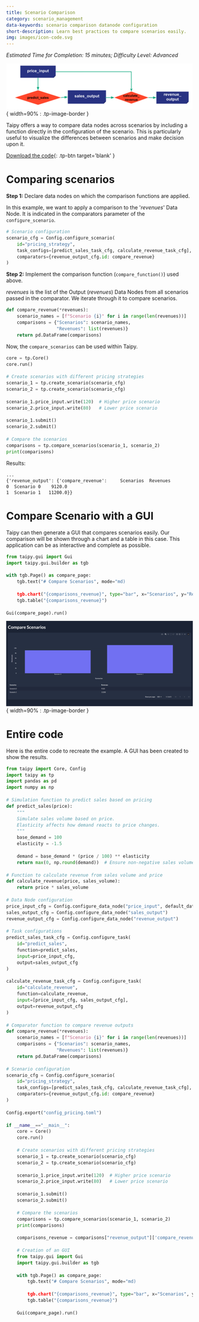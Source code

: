 ```yaml
---
title: Scenario Comparison
category: scenario_management
data-keywords: scenario comparison datanode configuration
short-description: Learn best practices to compare scenarios easily.
img: images/icon-code.svg
---
```


*Estimated Time for Completion: 15 minutes; Difficulty Level: Advanced*

![Configuration](images/config.svg){ width=90% : .tp-image-border }

Taipy offers a way to compare data nodes across scenarios by including a function directly in the 
configuration of the scenario. This is particularly useful to visualize the differences between 
scenarios and make decision upon it.

[Download the code](./src/scenario_comparison.py){: .tp-btn target='blank' }

# Comparing scenarios

**Step 1:** Declare data nodes on which the comparison functions are applied.

In this example, we want to apply a comparison to the '_revenues_' Data Node. It is indicated in 
the comparators parameter of the `configure_scenario`.

```python
# Scenario configuration
scenario_cfg = Config.configure_scenario(
    id="pricing_strategy",
    task_configs=[predict_sales_task_cfg, calculate_revenue_task_cfg],
    comparators={revenue_output_cfg.id: compare_revenue}
)
```

**Step 2:** Implement the comparison function (`compare_function()`) used above.

_revenues_ is the list of the Output (*revenues*) Data Nodes from all scenarios passed in 
the comparator. We iterate through it to compare scenarios.

```python
def compare_revenue(*revenues):
    scenario_names = [f"Scenario {i}" for i in range(len(revenues))]
    comparisons = {"Scenarios": scenario_names,
                   "Revenues": list(revenues)}
    return pd.DataFrame(comparisons)
```

Now, the `compare_scenarios` can be used within Taipy.

```python
core = tp.Core()
core.run()

# Create scenarios with different pricing strategies
scenario_1 = tp.create_scenario(scenario_cfg)
scenario_2 = tp.create_scenario(scenario_cfg)

scenario_1.price_input.write(120)  # Higher price scenario
scenario_2.price_input.write(80)   # Lower price scenario

scenario_1.submit()
scenario_2.submit()

# Compare the scenarios
comparisons = tp.compare_scenarios(scenario_1, scenario_2)
print(comparisons)
```

Results:

```
...
{'revenue_output': {'compare_revenue':     Scenarios  Revenues
0  Scenario 0    9120.0
1  Scenario 1   11200.0}}
```

# Compare Scenario with a GUI

Taipy can then generate a GUI that compares scenarios easily. Our comparison will be shown through 
a chart and a table in this case. This application can be as interactive and complete as possible.

```python
from taipy.gui import Gui 
import taipy.gui.builder as tgb 

with tgb.Page() as compare_page:
    tgb.text("# Compare Scenarios", mode="md)

    tgb.chart("{comparisons_revenue}", type="bar", x="Scenarios", y="Revenues")
    tgb.table("{comparisons_revenue}")

Gui(compare_page).run()
```

![Comparison GUI](images/comparison.png){ width=90% : .tp-image-border }

# Entire code

Here is the entire code to recreate the example. A GUI has been created to show the results.

```python
from taipy import Core, Config
import taipy as tp
import pandas as pd
import numpy as np

# Simulation function to predict sales based on pricing
def predict_sales(price):
    """
    Simulate sales volume based on price.
    Elasticity affects how demand reacts to price changes.
    """
    base_demand = 100
    elasticity = -1.5

    demand = base_demand * (price / 100) ** elasticity
    return max(0, np.round(demand))  # Ensure non-negative sales volume

# Function to calculate revenue from sales volume and price
def calculate_revenue(price, sales_volume):
    return price * sales_volume

# Data Node configuration
price_input_cfg = Config.configure_data_node("price_input", default_data=100)
sales_output_cfg = Config.configure_data_node("sales_output")
revenue_output_cfg = Config.configure_data_node("revenue_output")

# Task configurations
predict_sales_task_cfg = Config.configure_task(
    id="predict_sales",
    function=predict_sales,
    input=price_input_cfg,
    output=sales_output_cfg
)

calculate_revenue_task_cfg = Config.configure_task(
    id="calculate_revenue",
    function=calculate_revenue,
    input=[price_input_cfg, sales_output_cfg],
    output=revenue_output_cfg
)

# Comparator function to compare revenue outputs
def compare_revenue(*revenues):
    scenario_names = [f"Scenario {i}" for i in range(len(revenues))]
    comparisons = {"Scenarios": scenario_names,
                   "Revenues": list(revenues)}
    return pd.DataFrame(comparisons)

# Scenario configuration
scenario_cfg = Config.configure_scenario(
    id="pricing_strategy",
    task_configs=[predict_sales_task_cfg, calculate_revenue_task_cfg],
    comparators={revenue_output_cfg.id: compare_revenue}
)

Config.export("config_pricing.toml")

if __name__=="__main__":
    core = Core()
    core.run()

    # Create scenarios with different pricing strategies
    scenario_1 = tp.create_scenario(scenario_cfg)
    scenario_2 = tp.create_scenario(scenario_cfg)

    scenario_1.price_input.write(120)  # Higher price scenario
    scenario_2.price_input.write(80)   # Lower price scenario

    scenario_1.submit()
    scenario_2.submit()
    
    # Compare the scenarios
    comparisons = tp.compare_scenarios(scenario_1, scenario_2)
    print(comparisons)

    comparisons_revenue = comparisons["revenue_output"]['compare_revenue']

    # Creation of an GUI
    from taipy.gui import Gui 
    import taipy.gui.builder as tgb 

    with tgb.Page() as compare_page:
        tgb.text("# Compare Scenarios", mode="md)

        tgb.chart("{comparisons_revenue}", type="bar", x="Scenarios", y="Revenues")
        tgb.table("{comparisons_revenue}")

    Gui(compare_page).run()
```
